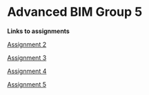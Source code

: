 # Advanced BIM Group 5

**Links to assignments**

[Assignment 2](A2/README.md)

[Assignment 3](A3/README.md)

[Assignment 4](A4/README.md)

[Assignment 5](A5/README.md)
